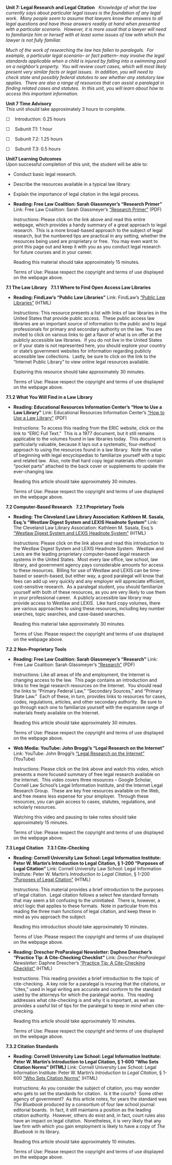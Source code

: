 **Unit 7: Legal Research and Legal Citation** <span id="7"></span> 
*Knowledge of what the law currently says about particular legal issues
is the foundation of any legal work.  Many people seem to assume that
lawyers know the answers to all legal questions and have those answers
readily at hand when presented with a particular scenario.  However, it
is more usual that a lawyer will need to familiarize him or herself with
at least some issues of law with which the lawyer is not fully
familiar.*  
  
 *Much of the work of researching the law has fallen to paralegals.  For
example, a particular legal scenario– or fact pattern– may involve the
legal standards applicable when a child is injured by falling into a
swimming pool on a neighbor’s property.  You will review court cases,
which will most likely present very similar facts or legal issues.  In
addition, you will need to check state and possibly federal statutes to
see whether any statutory law applies.  There are also a range of
resources that can assist a paralegal in finding related cases and
statutes.  In this unit, you will learn about how to access this
important information.*

**Unit 7 Time Advisory**  
This unit should take approximately 3 hours to complete.  
  
 ☐    Introduction: 0.25 hours  
  
 ☐    Subunit 7.1: 1 hour  
  
 ☐    Subunit 7.2: 1.25 hours  
  
 ☐    Subunit 7.3: 0.5 hours

**Unit7 Learning Outcomes**  
Upon successful completion of this unit, the student will be able to:
-   Conduct basic legal research.
-   Describe the resources available in a typical law library.
-   Explain the importance of legal citation in the legal process.

-   **Reading: Free Law Coalition: Sarah Glassmeyer’s “Research
    Primer”**
    Link: Free Law Coalition: Sarah Glassmeyer’s [“Research
    Primer”](http://www.saylor.org/site/wp-content/uploads/2012/10/PRDV301-7.pdf)
    (PDF)  
      
     Instructions: Please click on the link above and read this entire
    webpage, which provides a handy summary of a great approach to legal
    research.  This is a more broad-based approach to the subject of
    legal research, but the numbered tips are practical in any setting,
    whether the resources being used are proprietary or free.  You may
    even want to print this page out and keep it with you as you conduct
    legal research for future courses and in your career.  
      
     Reading this material should take approximately 15 minutes.  
      
     Terms of Use: Please respect the copyright and terms of use
    displayed on the webpage above.

**7.1 The Law Library** <span id="7.1"></span> 
**7.1.1 Where to Find Open Access Law Libraries** <span
id="7.1.1"></span> 
-   **Reading: FindLaw’s “Public Law Libraries”**
    Link: FindLaw’s [“Public Law
    Libraries”](http://www.findlaw.com/05libraries/public.html) (HTML)  
      
     Instructions: This resource presents a list with links of law
    libraries in the United States that provide public access.  These
    public access law libraries are an important source of information
    to the public and to legal professionals for primary and secondary
    authority on the law.  You are invited to click on various links to
    get a flavor of what is on offer at the publicly accessible law
    libraries.  If you do not live in the United States or if your state
    is not represented here, you should explore your country or state’s
    government websites for information regarding publicly accessible
    law collections.  Lastly, be sure to click on the link to the
    “Internet Public Library” to view online legal resources
    available.  
      
     Exploring this resource should take approximately 30 minutes.  
      
     Terms of Use: Please respect the copyright and terms of use
    displayed on the webpage above.

**7.1.2 What You Will Find in a Law Library** <span id="7.1.2"></span> 
-   **Reading: Educational Resources Information Center’s “How to Use a
    Law Library”**
    Link: Educational Resources Information Center’s [“How to Use a Law
    Library”](http://www.eric.ed.gov/ERICWebPortal/search/detailmini.jsp?_nfpb=true&_&ERICExtSearch_SearchValue_0=ED250261&ERICExtSearch_SearchType_0=no&accno=ED250261)
    (PDF)  
      
     Instructions: To access this reading from the ERIC website, click
    on the link to “ERIC Full Text.”  This is a 1977 document, but it
    still remains applicable to the volumes found in law libraries
    today.  This document is particularly valuable, because it lays out
    a systematic, four-method approach to using the resources found in a
    law library.  Note the value of beginning with legal encyclopedias
    to familiarize yourself with a topic and related law.  Also, note
    that hard copy legal materials often contain “pocket parts” attached
    to the back cover or supplements to update the ever-changing law.  
      
     Reading this article should take approximately 30 minutes.  
      
     Terms of Use: Please respect the copyright and terms of use
    displayed on the webpage above.

**7.2 Computer-Based Research** <span id="7.2"></span> 
**7.2.1 Proprietary Tools** <span id="7.2.1"></span> 
-   **Reading: The Cleveland Law Library Association: Kathleen M.
    Sasala, Esq.’s “Westlaw Digest System and LEXIS Headnote System”**
    Link: The Cleveland Law Library Association: Kathleen M. Sasala,
    Esq.’s [“Westlaw Digest System and LEXIS Headnote
    System”](http://www.clelaw.lib.oh.us/public/misc/Westlaw%20Lexis.html)
    (HTML)  
      
     Instructions: Please click on the link above and read this
    introduction to the Westlaw Digest System and LEXIS Headnote
    System.  Westlaw and Lexis are the leading proprietary
    computer-based legal research systems in the United States.  Most
    every law office, law school, law library, and government agency
    pays considerable amounts for access to these resources.  Billing
    for use of Westlaw and LEXIS can be time-based or search-based, but
    either way, a good paralegal will know that fees can add up very
    quickly and any employer will appreciate efficient, cost-sensitive
    research.  As a paralegal student, you should familiarize yourself
    with both of these resources, as you are very likely to use them in
    your professional career.  A publicly accessible law library may
    provide access to Westlaw and LEXIS.  Like hard copy volumes, there
    are various approaches to using these resources, including key
    number searches, topic searches, and case-based searches.  
      
     Reading this material take approximately 30 minutes.  
      
     Terms of Use: Please respect the copyright and terms of use
    displayed on the webpage above.

**7.2.2 Non-Proprietary Tools** <span id="7.2.2"></span> 
-   **Reading: Free Law Coalition: Sarah Glassmeyer’s “Research”**
    Link: Free Law Coalition: Sarah Glassmeyer’s
    [“Research”](http://www.saylor.org/site/wp-content/uploads/2012/10/PRDV301-7.2.2.pdf)
    (PDF)  
      
     Instructions: Like all areas of life and employment, the Internet
    is changing access to the law.  This page contains an introduction
    and links to free legal research resources on the Internet.  You
    should read the links to “Primary Federal Law,” “Secondary Sources,”
    and “Primary State Law.”  Each of these, in turn, provides links to
    resources for cases, codes, regulations, articles, and other
    secondary authority.  Be sure to go through each one to familiarize
    yourself with the expansive range of materials freely available on
    the Internet.  
      
     Reading this article should take approximately 30 minutes.  
      
     Terms of Use: Please respect the copyright and terms of use
    displayed on the webpage above.

-   **Web Media: YouTube: John Broggi’s “Legal Research on the
    Internet”**
    Link: YouTube: John Broggi’s [“Legal Research on the
    Internet”](http://www.youtube.com/watch?v=U21Gkv80JFM) (YouTube)  
      
     Instructions: Please click on the link above and watch this video,
    which presents a more focused summary of free legal research
    available on the Internet.  This video covers three resources –
    Google Scholar, Cornell Law School’s Legal Information Institute,
    and the Internet Legal Research Group.  These are key free resources
    available on the Web, and free means less expense for your employer.
     Through these resources, you can gain access to cases, statutes,
    regulations, and scholarly resources.  
      
     Watching this video and pausing to take notes should take
    approximately 15 minutes.  
      
     Terms of Use: Please respect the copyright and terms of use
    displayed on the webpage above.

**7.3 Legal Citation** <span id="7.3"></span> 
**7.3.1 Cite-Checking** <span id="7.3.1"></span> 
-   **Reading: Cornell University Law School: Legal Information
    Institute: Peter W. Martin’s Introduction to Legal Citation, § 1-200
    “Purposes of Legal Citation”**
    Link: Cornell University Law School: Legal Information Institute:
    Peter W. Martin’s *Introduction to Legal Citation*, § 1-200
    [“Purposes of Legal
    Citation”](http://www.law.cornell.edu/citation/full_toc.htm)
    (HTML)  
      
     Instructions: This material provides a brief introduction to the
    purposes of legal citation.  Legal citation follows a select few
    standard formats that may seem a bit confusing to the uninitiated.
     There is, however, a strict logic that applies to these formats.
     Note in particular from this reading the three main functions of
    legal citation, and keep these in mind as you approach the
    subject.  
      
     Reading this introduction should take approximately 10 minutes.  
      
     Terms of Use: Please respect the copyright and terms of use
    displayed on the webpage above.

-   **Reading: Drescher ProParalegal Newsletter: Daphne Drescher’s
    “Practice Tip: A Cite-Checking Checklist”**
    Link: *Drescher ProParalegal Newsletter*: Daphne Drescher’s
    [“Practice Tip: A Cite-Checking
    Checklist”](http://hosted.verticalresponse.com/710936/484f975aeb/1592008249/d63adacf93/)
    (HTML)  
      
     Instructions: This reading provides a brief introduction to the
    topic of cite-checking.  A key role for a paralegal is insuring that
    the citations, or “cites,” used in legal writing are accurate and
    conform to the standard used by the attorneys for which the
    paralegal works.  This reading addresses what cite-checking is and
    why it is important, as well as provides a useful list of tips for
    the paralegal to keep in mind when cite-checking.  
      
     Reading this article should take approximately 10 minutes.  
      
     Terms of Use: Please respect the copyright and terms of use
    displayed on the webpage above.

**7.3.2 Citation Standards** <span id="7.3.2"></span> 
-   **Reading: Cornell University Law School: Legal Information
    Institute: Peter W. Martin’s Introduction to Legal Citation, § 1-600
    “Who Sets Citation Norms” (HTML)**
    Link: Cornell University Law School: Legal Information Institute:
    Peter W. Martin’s *Introduction to Legal Citation*, § 1-600 [“Who
    Sets Citation Norms”](http://www.law.cornell.edu/citation/1-600.htm)
    (HTML)  
      
     Instructions: As you consider the subject of citation, you may
    wonder who gets to set the standards for citation.  Is it the
    courts?  Some other agency of government?  As this article notes,
    for years the standard was *The Bluebook* produced by a consortium
    of four law school journal editorial boards.  In fact, it still
    maintains a position as the leading citation authority.  However,
    others do exist and, in fact, court rules also have an impact on
    legal citation.  Nonetheless, it is very likely that any law firm
    with which you gain employment is likely to have a copy of *The
    Bluebook* in its library.  
      
     Reading this article should take approximately 10 minutes.  
      
     Terms of Use: Please respect the copyright and terms of use
    displayed on the webpage above.


